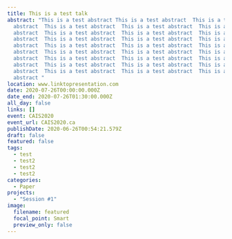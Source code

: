 ```yaml
---
title: This is a test talk
abstract: "This is a test abstract This is a test abstract  This is a test
  abstract  This is a test abstract  This is a test abstract  This is a test
  abstract  This is a test abstract  This is a test abstract  This is a test
  abstract  This is a test abstract  This is a test abstract  This is a test
  abstract  This is a test abstract  This is a test abstract  This is a test
  abstract  This is a test abstract  This is a test abstract  This is a test
  abstract  This is a test abstract  This is a test abstract  This is a test
  abstract  This is a test abstract  This is a test abstract  This is a test
  abstract  This is a test abstract  This is a test abstract  This is a test
  abstract "
location: www.linktopresentation.com
date: 2020-07-26T00:00:00.000Z
date_end: 2020-07-26T01:30:00.000Z
all_day: false
links: []
event: CAIS2020
event_url: CAIS2020.ca
publishDate: 2020-06-26T00:54:21.579Z
draft: false
featured: false
tags:
  - test
  - test2
  - test2
  - test2
categories:
  - Paper
projects:
  - "Session #1"
image:
  filename: featured
  focal_point: Smart
  preview_only: false
---
```

